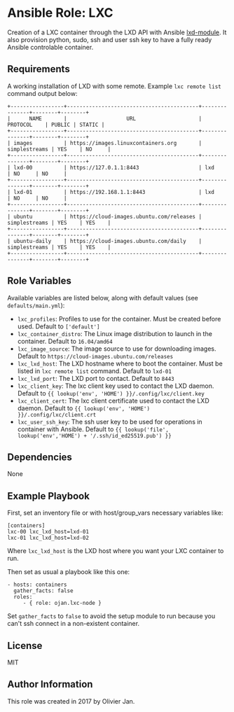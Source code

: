 Ansible Role: LXC
=========

Creation of a LXC container through the LXD API with Ansible [lxd-module](docs.ansible.com/ansible/lxd_container_module.html). It also provision python, sudo, ssh and user ssh key to have a fully ready Ansible controlable container.

Requirements
------------

A working installation of LXD with some remote. Example `lxc remote list` command output below:


```
+-----------------+------------------------------------------+---------------+--------+--------+
|      NAME       |                   URL                    |   PROTOCOL    | PUBLIC | STATIC |
+-----------------+------------------------------------------+---------------+--------+--------+
| images          | https://images.linuxcontainers.org       | simplestreams | YES    | NO     |
+-----------------+------------------------------------------+---------------+--------+--------+
| lxd-00          | https://127.0.1.1:8443                   | lxd           | NO     | NO     |
+-----------------+------------------------------------------+---------------+--------+--------+
| lxd-01          | https://192.168.1.1:8443                 | lxd           | NO     | NO     |
+-----------------+------------------------------------------+---------------+--------+--------+
| ubuntu          | https://cloud-images.ubuntu.com/releases | simplestreams | YES    | YES    |
+-----------------+------------------------------------------+---------------+--------+--------+
| ubuntu-daily    | https://cloud-images.ubuntu.com/daily    | simplestreams | YES    | YES    |
+-----------------+------------------------------------------+---------------+--------+--------+
```

Role Variables
--------------

Available variables are listed below, along with default values (see `defaults/main.yml`):

- `lxc_profiles`: Profiles to use for the container. Must be created before used. Default to `['default']`
- `lxc_container_distro`: The Linux image distribution to launch in the container. Default to `16.04/amd64`
- `lxc_image_source`: The image source to use for downloading images. Default to `https://cloud-images.ubuntu.com/releases`
- `lxc_lxd_host`: The LXD hostname where to boot the container. Must be listed in `lxc remote list` command. Default to `lxd-01`
- `lxc_lxd_port`: The LXD port to contact. Default to `8443`
- `lxc_client_key`: The lxc client key used to contact the LXD daemon. Default to `{{ lookup('env', 'HOME') }}/.config/lxc/client.key`
- `lxc_client_cert`: The lxc client certificate used to contact the LXD daemon. Default to `{{ lookup('env', 'HOME') }}/.config/lxc/client.crt`
- `lxc_user_ssh_key`: The ssh user key to be used for operations in container with Ansible. Default to `{{ lookup('file', lookup('env','HOME') + '/.ssh/id_ed25519.pub') }}`


Dependencies
------------

None

Example Playbook
----------------

First, set an inventory file or with host/group_vars necessary variables like: 

```
[containers]
lxc-00 lxc_lxd_host=lxd-01
lxc-01 lxc_lxd_host=lxd-02
```

Where `lxc_lxd_host` is the LXD host where you want your LXC container to run.

Then set as usual a playbook like this one: 

    - hosts: containers
      gather_facts: false
      roles:
         - { role: ojan.lxc-node }

Set `gather_facts` to `false` to avoid the setup module to run because you can't ssh connect in a non-existent container.

License
-------

MIT

Author Information
------------------

This role was created in 2017 by Olivier Jan.
